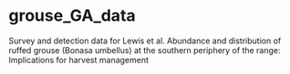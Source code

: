 # grouse_GA_data
Survey and detection data for Lewis et al. Abundance and distribution of ruffed grouse (Bonasa umbellus) at the southern periphery of the range: Implications for harvest management

